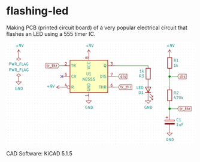 # flashing-led
Making PCB (printed circuit board) of a very popular electrical circuit that flashes an LED using a 555 timer IC.

![](images/schematic.jpg)

CAD Software: KiCAD 5.1.5
